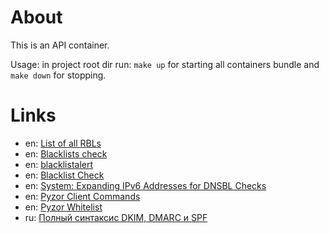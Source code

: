 # About

This is an API container.

Usage: in project root dir run: `make up` for starting all containers bundle and `make down` for stopping.

# Links

* en: [List of all RBLs](http://multirbl.valli.org/list/)
* en: [Blacklists check](http://www.ip-score.com/)
* en: [blacklistalert](http://www.blacklistalert.org/)
* en: [Blacklist Check](https://whatismyipaddress.com/blacklist-check)
* en: [System: Expanding IPv6 Addresses for DNSBL Checks](https://www.the-art-of-web.com/system/ipv6-expand-for-rbl/)
* en: [Pyzor Client Commands](http://www.pyzor.org/en/release-1-0-0/client.html#commands)
* en: [Pyzor Whitelist](http://public.pyzor.org/whitelist/)
* ru: [Полный синтаксис DKIM, DMARC и SPF](https://habr.com/ru/post/343128/)
